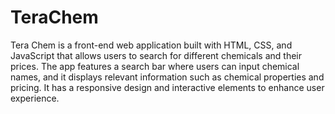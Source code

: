 # TeraChem

Tera Chem is a front-end web application built with HTML, CSS, and JavaScript that allows users to search for different chemicals and their prices. The app features a search bar where users can input chemical names, and it displays relevant information such as chemical properties and pricing. It has a responsive design and interactive elements to enhance user experience.
